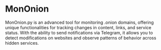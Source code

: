 # MonOnion
MonOnion.py is an advanced tool for monitoring .onion domains, offering unique functionalities for tracking changes in content, links, and service status. With the ability to send notifications via Telegram, it allows you to detect modifications on websites and observe patterns of behavior across hidden services.
